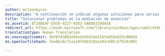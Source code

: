 ```yaml
---
author: mcleanbyron
Description: "A continuación se indican algunas soluciones para varios de los problemas de desarrollo más comunes relacionados con la mediación de anuncios."
title: "Solucionar problemas en la mediación de anuncios"
ms.assetid: 8728DE4F-E050-4217-93D3-588DD3280A3A
redirect_url: https://msdn.microsoft.com/library/windows/apps/xaml/mt605189.aspx
translationtype: Human Translation
ms.sourcegitcommit: 5bf07d3001e92ed16931be516fe059ad33c08bb9
ms.openlocfilehash: 7ee66c6c71a1c07ddb219a1e93c685c57519c901

---
```





<!--HONumber=Aug16_HO3-->


